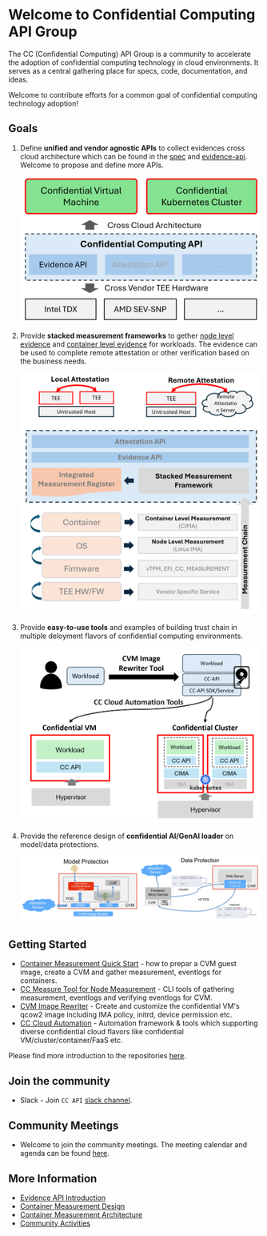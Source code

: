 
# Welcome to Confidential Computing API Group

The CC (Confidential Computing) API Group is a community to accelerate the adoption of confidential computing technology in cloud environments. It serves as a central gathering place for specs, code, documentation, and ideas.

Welcome to contribute efforts for a common goal of confidential computing technology adoption!


## Goals



1. Define **unified and vendor agnostic APIs** to collect evidences cross cloud architecture which can be found in the [spec](https://docs.google.com/document/d/1nO0y3GgnUKGBG7VEwGfzc6ndhArGzWFcULhYEb0-zrg/edit) and [evidence-api](https://github.com/cc-api/evidence-api). Welcome to propose and define more APIs.

    ![](./goal-cc-api.png)

2. Provide **stacked measurement frameworks** to gether [node level evidence](https://github.com/cc-api/cc-trusted-vmsdk) and [container level evidence](https://github.com/cc-api/container-integrity-measurement-agent) for workloads. The evidence can be used to complete remote attestation or other verification based on the business needs.

    ![](./goal-measurement-framework.png)

3. Provide **easy-to-use tools** and examples of building trust chain in multiple deloyment flavors of confidential computing environments.

    ![](./cc-tools.png)

4. Provide the reference design of **confidential AI/GenAI loader** on model/data protections.

    ![](./confidential-ai-protections.png)

## Getting Started

- [Container Measurement Quick Start](https://github.com/cc-api/container-integrity-measurement-agent/blob/main/deployment/README.md) - how to prepar a CVM guest image, create a CVM and gather measurement, eventlogs for containers.
- [CC Measure Tool for Node Measurement](https://github.com/cc-api/cc-measure) - CLI tools of gathering measurement, eventlogs and verifying eventlogs for CVM.
- [CVM Image Rewriter](https://github.com/cc-api/cvm-image-rewriter) - Create and customize the confidential VM's qcow2 image including IMA policy, initrd, device permission etc.
- [CC Cloud Automation](https://github.com/cc-api/cc-cloud-automation) - Automation framework & tools which supporting diverse confidential cloud flavors like confidential VM/cluster/container/FaaS etc.

Please find more introduction to the repositories [here](https://github.com/cc-api/community/blob/main/repository.md).


## Join the community

- Slack - Join `CC API` [slack channel](https://cc-api.slack.com/archives/C0708HZ9087).


## Community Meetings

- Welcome to join the community meetings. The meeting calendar and agenda can be found [here](https://github.com/cc-api/community/blob/main/meetings/README.md).


## More Information

- [Evidence API Introduction](https://github.com/cc-api/evidence-api/wiki)
- [Container Measurement Design](https://github.com/cc-api/container-integrity-measurement-agent/blob/main/docs/container-measurement-design.md)
- [Container Measurement Architecture](https://github.com/cc-api/container-integrity-measurement-agent)
- [Community Activities](https://github.com/cc-api/.github/blob/main/profile/community.md)
